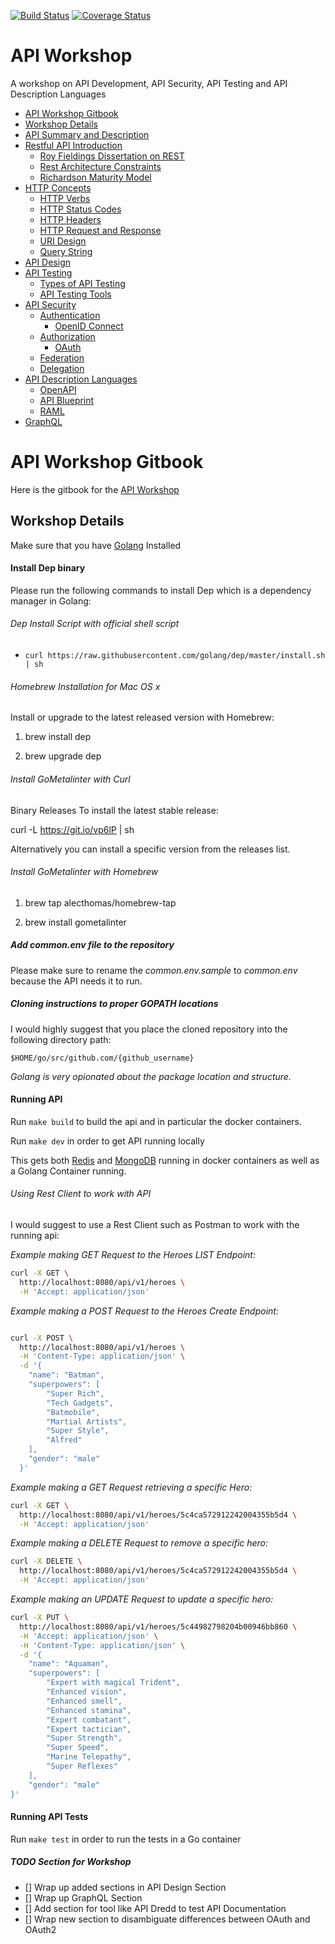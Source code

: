 [![Build Status](https://travis-ci.org/jbelmont/api-workshop.svg?branch=master)](https://travis-ci.org/jbelmont/api-workshop)
[![Coverage Status](https://coveralls.io/repos/github/jbelmont/api-workshop/badge.svg?branch=master)](https://coveralls.io/github/jbelmont/api-workshop?branch=master)

# API Workshop

A workshop  on API Development, API Security, API Testing and API Description Languages

* [API Workshop Gitbook](#api-workshop-gitbook)
* [Workshop Details](#workshop-details)
* [API Summary and Description](docs/api-summary.md)
* [Restful API Introduction](docs/restful-intro.md)
  * [Roy Fieldings Dissertation on REST](docs/rest-dissertation.md)
  * [Rest Architecture Constraints](docs/rest-constraints.md)
  * [Richardson Maturity Model](docs/maturity-model.md)
* [HTTP Concepts](docs/http-concepts.md)
  * [HTTP Verbs](docs/http-verbs.md)
  * [HTTP Status Codes](docs/status-codes.md)
  * [HTTP Headers](docs/http-headers.md)
  * [HTTP Request and Response](docs/request-response.md)
  * [URI Design](docs/uri-design.md)
  * [Query String](docs/query-string.md)
* [API Design](docs/api-design.md)
* [API Testing](docs/api-testing.md)
  * [Types of API Testing](docs/types-of-api-testing.md)
  * [API Testing Tools](docs/api-testing-tools.md)
* [API Security](docs/api-security.md)
  * [Authentication](docs/authentication.md)
    * [OpenID Connect](docs/openid-connect.md)
  * [Authorization](docs/authorization.md)
    * [OAuth](docs/oauth.md)
  * [Federation](docs/federation.md)
  * [Delegation](docs/delegation.md)
* [API Description Languages](docs/api-description-languages.md)
  * [OpenAPI](docs/openapi.md)
  * [API Blueprint](docs/api-blueprint.md)
  * [RAML](docs/raml.md)
* [GraphQL](docs/graphql.md)


# API Workshop Gitbook

Here is the gitbook for the [API Workshop](https://www.marcelbelmont.com/api-workshop/)

## Workshop Details

Make sure that you have [Golang](https://golang.org/dl/) Installed

#### Install Dep binary

Please run the following commands to install Dep which is a dependency manager in Golang:

###### Dep Install Script with official shell script

- `curl https://raw.githubusercontent.com/golang/dep/master/install.sh | sh`

###### Homebrew Installation for Mac OS x

Install or upgrade to the latest released version with Homebrew:

1. brew install dep

2. brew upgrade dep


###### Install GoMetalinter with Curl

Binary Releases
To install the latest stable release:

curl -L https://git.io/vp6lP | sh

Alternatively you can install a specific version from the releases list.

###### Install GoMetalinter with Homebrew 

1. brew tap alecthomas/homebrew-tap

2. brew install gometalinter

##### Add common.env file to the repository

Please make sure to rename the *common.env.sample* to *common.env* because the API needs it to run.

##### Cloning instructions to proper GOPATH locations

I would highly suggest that you place the cloned repository into the following directory path:

`$HOME/go/src/github.com/{github_username}`

*Golang is very opionated about the package location and structure.*

#### Running API

Run `make build` to build the api and in particular the docker containers.

Run `make dev` in order to get API running locally

This gets both [Redis](https://redis.io/) and [MongoDB](https://www.mongodb.com/) running in docker containers as well as a Golang Container running.

###### Using Rest Client to work with API

I would suggest to use a Rest Client such as Postman to work with the running api:

*Example making GET Request to the Heroes LIST Endpoint:*

```bash
curl -X GET \
  http://localhost:8080/api/v1/heroes \
  -H 'Accept: application/json'
```

*Example making a POST Request to the Heroes Create Endpoint:*

```bash

curl -X POST \
  http://localhost:8080/api/v1/heroes \
  -H 'Content-Type: application/json' \
  -d '{
    "name": "Batman",
    "superpowers": [
        "Super Rich",
        "Tech Gadgets",
        "Batmobile",
        "Martial Artists",
        "Super Style",
        "Alfred"
    ],
    "gender": "male"
  }'
```

*Example making a GET Request retrieving a specific Hero:*

```bash
curl -X GET \
  http://localhost:8080/api/v1/heroes/5c4ca572912242004355b5d4 \
  -H 'Accept: application/json'
```

*Example making a DELETE Request to remove a specific hero:*

```bash
curl -X DELETE \
  http://localhost:8080/api/v1/heroes/5c4ca572912242004355b5d4 \
  -H 'Accept: application/json'
```

*Example making an UPDATE Request to update a specific hero:*

```bash
curl -X PUT \
  http://localhost:8080/api/v1/heroes/5c44982798204b00946bb860 \
  -H 'Accept: application/json' \
  -H 'Content-Type: application/json' \
  -d '{
    "name": "Aquaman",
    "superpowers": [
        "Expert with magical Trident",
        "Enhanced vision",
        "Enhanced smell",
        "Enhanced stamina",
        "Expert combatant",
        "Expert tactician",
        "Super Strength",
        "Super Speed",
        "Marine Telepathy",
        "Super Reflexes"
    ],
    "gender": "male"
}'
```

#### Running API Tests

Run `make test` in order to run the tests in a Go container

##### TODO Section for Workshop

- [] Wrap up added sections in API Design Section
- [] Wrap up GraphQL Section
- [] Add section for tool like API Dredd to test API Documentation
- [] Wrap new section to disambiguate differences between OAuth and OAuth2

